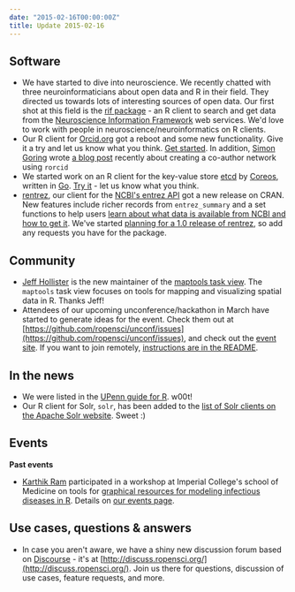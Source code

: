 ```yaml
---
date: "2015-02-16T00:00:00Z"
title: Update 2015-02-16
---
```


## Software

* We have started to dive into neuroscience. We recently chatted with three neuroinformaticians about open data and R in their field. They directed us towards lots of interesting sources of open data. Our first shot at this field is the [rif package](https://github.com/ropensci/rif) - an R client to search and get data from the [Neuroscience Information Framework](http://neuinfo.org/) web services. We'd love to work with people in neuroscience/neuroinformatics on R clients. 
* Our R client for [Orcid.org](https://github.com/ropensci/rorcid) got a reboot and some new functionality. Give it a try and let us know what you think. [Get started](https://github.com/ropensci/rorcid#installation). In addition, [Simon Goring](https://downwithtime.wordpress.com/about/) wrote [a blog post](https://downwithtime.wordpress.com/2015/02/12/building-your-network-using-orcid-and-ropensci/) recently about creating a co-author network using `rorcid`
* We started work on an R client for the key-value store [etcd](https://github.com/coreos/etcd) by [Coreos](https://coreos.com/), written in [Go](https://golang.org/). [Try it](https://github.com/ropensci/etseed) - let us know what you think.
* [rentrez](https://github.com/ropensci/rentrez), our client for the [NCBI's entrez API](http://www.ncbi.nlm.nih.gov/books/NBK25501/) got a new release on CRAN. New features include richer records from `entrez_summary` and a set functions to help users [learn about what data is available from NCBI and how to get it](https://github.com/ropensci/rentrez#getting-information-about-ncbi-databases). We've started [planning for a 1.0 release of rentrez](https://github.com/ropensci/rentrez/milestones/1.0), so add any requests you have for the package.

## Community

* [Jeff Hollister](http://jwhollister.com/) is the new maintainer of the [maptools task view](https://github.com/ropensci/maptools). The `maptools` task view focuses on tools for mapping and visualizing spatial data in R. Thanks Jeff!
* Attendees of our upcoming unconference/hackathon in March have started to generate ideas for the event. Check them out at [https://github.com/ropensci/unconf/issues](https://github.com/ropensci/unconf/issues), and check out the [event site](http://unconf.ropensci.org/). If you want to join remotely, [instructions are in the README](https://github.com/ropensci/unconf#ropensci-2015-unconference).

## In the news

* We were listed in the [UPenn guide for R](http://guides.library.upenn.edu/R). w00t!
* Our R client for Solr, `solr`, has been added to the [list of Solr clients on the Apache Solr website](http://wiki.apache.org/solr/IntegratingSolr#R). Sweet :)

## Events

__Past events__  
* [Karthik Ram](http://karthik.io/) participated in a workshop at Imperial College's school of Medicine on tools for [graphical resources for modeling infectious diseases in R](https://sites.google.com/site/hackout2/participants). Details on [our events page](http://ropensci.org/community/events.html).

## Use cases, questions & answers

* In case you aren't aware, we have a shiny new discussion forum based on [Discourse](http://www.discourse.org/) - it's at [http://discuss.ropensci.org/](http://discuss.ropensci.org/). Join us there for questions, discussion of use cases, feature requests, and more. 
